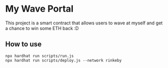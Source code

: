 # My Wave Portal

This project is a smart contract that allows users to wave at myself and get a chance to win some ETH back :D

## How to use

```shell
npx hardhat run scripts/run.js
npx hardhat run scripts/deploy.js --network rinkeby
```
